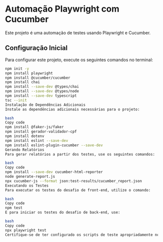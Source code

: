 # Automação Playwright com Cucumber

Este projeto é uma automação de testes usando Playwright e Cucumber.

## Configuração Inicial

Para configurar este projeto, execute os seguintes comandos no terminal:

```bash
npm init -y
npm install playwright
npm install @cucumber/cucumber
npm install chai
npm install --save-dev @types/chai
npm install --save-dev @types/node
npm install --save-dev typescript
tsc --init
Instalação de Dependências Adicionais
Instale as dependências adicionais necessárias para o projeto:

bash
Copy code
npm install @faker-js/faker
npm install gerador-validador-cpf
npm install dotenv
npm install eslint --save-dev
npm install eslint-plugin-cucumber --save-dev
Gerando Relatórios
Para gerar relatórios a partir dos testes, use os seguintes comandos:

bash
Copy code
npm install --save-dev cucumber-html-reporter
node generate-report.js
npx cucumber-js --format json:test-results/cucumber_report.json
Executando os Testes
Para executar os testes do desafio de front-end, utilize o comando:

bash
Copy code
npm test
E para iniciar os testes do desafio de back-end, use:

bash
Copy code
npx playwright test
Certifique-se de ter configurado os scripts de teste apropriadamente no seu arquivo package.json.
